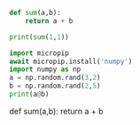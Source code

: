 
```python
def sum(a,b):
	return a + b

print(sum(1,1))
```

```python
import micropip 
await micropip.install('numpy') 
import numpy as np 
a = np.random.rand(3,2) 
b = np.random.rand(2,5) 
print(a@b)
```


def sum(a,b):
	return a + b


